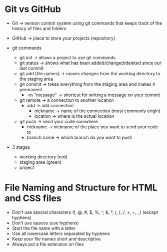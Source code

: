 # Git vs GitHub

- Git -> version control system using git commands that keeps track of the history of files and folders
- GitHub -> place to store your projects (repository)

- git commands
  - git init -> allows a project to use git commands
  - git status -> shows what has been added/changed/deleted since our last commit
  - git add [file names] -> moves changes from the working directory to the staging area
  - git commit -> takes everything from the staging area and makes it permanent
    - -m "message" -> shortcut for writing a message on your commit
  - git remote -> a connection to another location
    - add -> add connection
      - nickname -> name of the connection (most commonly origin)
      - location -> where is the actual location
  - git push -> send your code somwhere
    - nickname -> nickname of the place you want to send your code to
    - branch name -> which branch do you want to push

- 3 stages
  - working directory (red)
  - staging area (green)
  - project

# File Naming and Structure for HTML and CSS files

- Don't use special characters (!, @, #, $, %, ^, &, *, (, ), /, +, =, _) (except hyphens)
- Don't use spaces (use hyphens)
- Start the file name with a letter
- Use all lowercase letters separated by hyphens
- Keep your file names short and descriptive
- Always put a file extension on files
